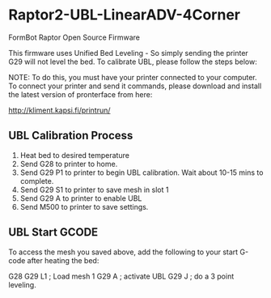 # Raptor2-UBL-LinearADV-4Corner
 FormBot Raptor Open Source Firmware

This firmware uses Unified Bed Leveling - So simply sending the printer G29 will not level the bed. To calibrate UBL, please follow the steps below: 

NOTE: To do this, you must have your printer connected to your computer. To connect your printer and send it commands, please download and install the latest version of pronterface from here: 

http://kliment.kapsi.fi/printrun/

## UBL Calibration Process

1) Heat bed to desired temperature
2) Send G28 to printer to home. 
3) Send G29 P1 to printer to begin UBL calibration. Wait about 10-15 mins to complete.
4) Send G29 S1 to printer to save mesh in slot 1 
5) Send G29 A to printer to enable UBL
6) Send M500 to printer to save settings.

## UBL Start GCODE

To access the mesh you saved above, add the following to your start G-code after heating the bed: 

G28 
G29 L1 ; Load mesh 1
G29 A ; activate UBL
G29 J ; do a 3 point leveling.
